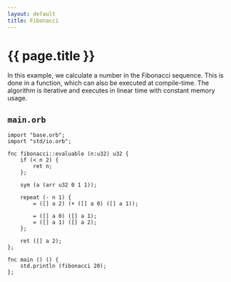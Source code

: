 ```yaml
---
layout: default
title: Fibonacci
---
```

# {{ page.title }}

In this example, we calculate a number in the Fibonacci sequence. This is done in a function, which can also be executed at compile-time. The algorithm is iterative and executes in linear time with constant memory usage.

## `main.orb`

```
import "base.orb";
import "std/io.orb";

fnc fibonacci::evaluable (n:u32) u32 {
    if (< n 2) {
        ret n;
    };

    sym (a (arr u32 0 1 1));

    repeat (- n 1) {
        = ([] a 2) (+ ([] a 0) ([] a 1));
        
        = ([] a 0) ([] a 1);
        = ([] a 1) ([] a 2);
    };

    ret ([] a 2);
};

fnc main () () {
    std.println (fibonacci 20);
};
```